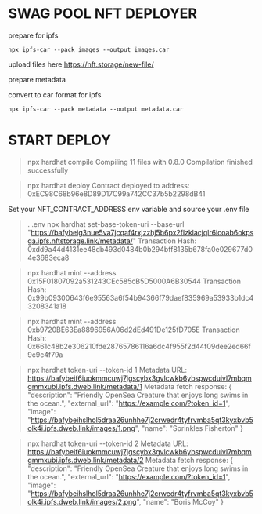 # SWAG POOL NFT DEPLOYER




prepare for ipfs
```
npx ipfs-car --pack images --output images.car
```
upload files here https://nft.storage/new-file/

prepare metadata

convert to car format for ipfs
```
npx ipfs-car --pack metadata --output metadata.car
```
# START DEPLOY
> npx hardhat compile
Compiling 11 files with 0.8.0
Compilation finished successfully

> npx hardhat deploy
Contract deployed to address: 0xEC98C68b96e8D89D17C99a742CC37b5b2298dB41


Set your NFT_CONTRACT_ADDRESS env variable and source your .env file
> . .env
> npx hardhat set-base-token-uri --base-url "https://bafybeig3nue5va7jcqaf4rxjzzhj5b6px2flzklacjqlr6icoab6okpsga.ipfs.nftstorage.link/metadata/"
Transaction Hash: 0xdd9a44d4131ee48db493d0484b0b294bff8135b678fa0e029677d04e3683eca8

> npx hardhat mint --address 0x15F01807092a531243CEc585cB5D5000A6B30544
Transaction Hash: 0x99b09300643f6e95563a6f54b94366f79daef835969a53933b1dc43208341a18

> npx hardhat mint --address 0xb9720BE63Ea8896956A06d2dEd491De125fD705E
Transaction Hash: 0x661c48b2e306210fde28765786116a6dc4f955f2d44f09dee2ed66f9c9c4f79a

> npx hardhat token-uri --token-id 1
Metadata URL: https://bafybeif6iuokmmcuwj7jgscybx3gvlcwkb6ybspwcduivl7mbqmgmmxubi.ipfs.dweb.link/metadata/1
Metadata fetch response: {
  "description": "Friendly OpenSea Creature that enjoys long swims in the ocean.",
  "external_url": "https://example.com/?token_id=1",
  "image": "https://bafybeihslhol5draa26unhhe7j2crwedr4tyfrvmba5qt3kyxbvb5olk4i.ipfs.dweb.link/images/1.png",
  "name": "Sprinkles Fisherton"
}

> npx hardhat token-uri --token-id 2
Metadata URL: https://bafybeif6iuokmmcuwj7jgscybx3gvlcwkb6ybspwcduivl7mbqmgmmxubi.ipfs.dweb.link/metadata/2
Metadata fetch response: {
  "description": "Friendly OpenSea Creature that enjoys long swims in the ocean.",
  "external_url": "https://example.com/?token_id=1",
  "image": "https://bafybeihslhol5draa26unhhe7j2crwedr4tyfrvmba5qt3kyxbvb5olk4i.ipfs.dweb.link/images/2.png",
  "name": "Boris McCoy"
}